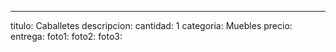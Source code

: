 ---
titulo: Caballetes
descripcion: 
cantidad: 1
categoria: Muebles
precio: 
entrega: 
foto1: 
foto2: 
foto3: 
